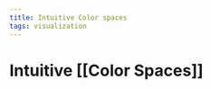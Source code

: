 ```yaml
---
title: Intuitive Color spaces
tags: visualization
---
```


# Intuitive [[Color Spaces]]












































